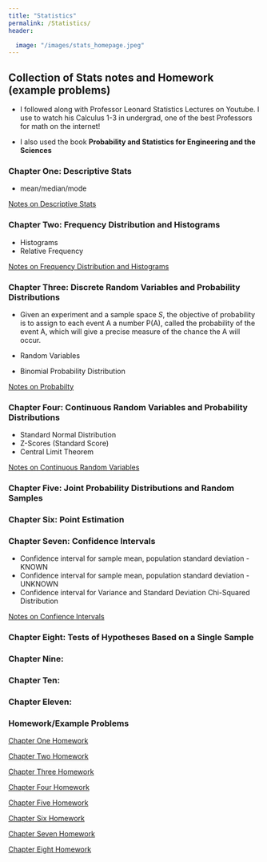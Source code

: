 ```yaml
---
title: "Statistics"
permalink: /Statistics/
header:

  image: "/images/stats_homepage.jpeg"
---
```



## Collection of Stats notes and Homework (example problems)

* I followed along with Professor Leonard Statistics Lectures on Youtube. I use to watch his Calculus 1-3 in undergrad, one of the best Professors for math on the internet!

* I also used the book **Probability and Statistics for Engineering and the Sciences**


### Chapter One: Descriptive Stats

* mean/median/mode

[Notes on Descriptive Stats](/Files/stats/Stats_Chapter_1.pdf)

### Chapter Two: Frequency Distribution and Histograms

* Histograms
* Relative Frequency

[Notes on Frequency Distribution and Histograms](/Files/stats/Stats_Chapter_2.pdf)


### Chapter Three: Discrete Random Variables and Probability Distributions

* Given an experiment and a sample space *S*, the objective of probability is to assign to each event A a number P(A), called the probability of the event A, which will give a precise measure of the chance the A will occur.

* Random Variables
* Binomial Probability Distribution

[Notes on Probabilty](/Files/stats/Stats_Chapter_3.pdf)


### Chapter Four: Continuous Random Variables and Probability Distributions

* Standard Normal Distribution
* Z-Scores (Standard Score)
* Central Limit Theorem

[Notes on Continuous Random Variables](/Files/stats/Stats_Chapter_4.pdf)


### Chapter Five: Joint Probability Distributions and Random Samples


### Chapter Six: Point Estimation

### Chapter Seven: Confidence Intervals

* Confidence interval for sample mean, population standard deviation -KNOWN
* Confidence interval for sample mean, population standard deviation -UNKNOWN
* Confidence interval for Variance and Standard Deviation Chi-Squared Distribution

[Notes on Confience Intervals](/Files/stats/Stats_Chapter_7.pdf)


### Chapter Eight: Tests of Hypotheses Based on a Single Sample


### Chapter Nine:

### Chapter Ten:

### Chapter Eleven:

### Homework/Example Problems

[Chapter One Homework](/Files/stats/HW/Stats_HW1.pdf)

[Chapter Two Homework](/Files/stats/HW/Stats_HW2.pdf)

[Chapter Three Homework](/Files/stats/HW/Stats_HW3.pdf)

[Chapter Four Homework](/Files/stats/HW/Stats_HW4.pdf)

[Chapter Five Homework](/Files/stats/HW/Stats_HW5.pdf)

[Chapter Six Homework](/Files/stats/HW/Stats_HW6.pdf)

[Chapter Seven Homework](/Files/stats/HW/Stats_HW7.pdf)

[Chapter Eight Homework](/Files/stats/HW/Stats_HW8.pdf)
